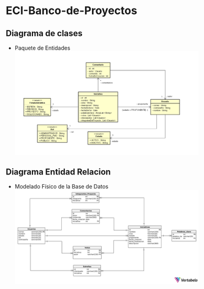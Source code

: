 # ECI-Banco-de-Proyectos

## Diagrama de clases
- Paquete de Entidades
![](DClases.PNG)

## Diagrama Entidad Relacion
- Modelado Físico de la Base de Datos
![](ER.png)

